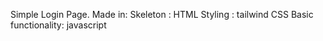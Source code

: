 Simple Login Page.
Made in:
  Skeleton : HTML
  Styling : tailwind CSS
  Basic functionality: javascript
  
  
  
